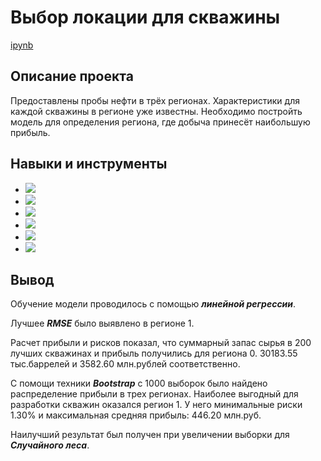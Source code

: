 # Выбор локации для скважины


[ipynb](https://github.com/Alexandra1624/08_choosing_the_location_for_the_well/blob/main/08_choosing_the_location_for_the_well.ipynb)

## Описание проекта

Предоставлены пробы нефти в трёх регионах. Характеристики для каждой скважины в регионе уже известны. Необходимо постройть модель для определения региона, где добыча принесёт наибольшую прибыль. 


## Навыки и инструменты

- ![](https://img.shields.io/badge/-Python-bgreen)
- ![](https://img.shields.io/badge/-Pandas-blue)
- ![](https://img.shields.io/badge/-Nympy-B8860B)
- ![](https://img.shields.io/badge/-Matplotlib-violet)
- ![](https://img.shields.io/badge/-Scikit--learn-808000)
- ![](https://img.shields.io/badge/-Bootstrap-712F26)

## Вывод

Обучение модели проводилось с помощью ***линейной регрессии***.

Лучшее ***RMSE*** было выявлено в регионе 1.

Расчет прибыли и рисков показал, что суммарный запас сырья в 200 лучших скважинах и прибыль получились для региона 0. 30183.55 тыс.баррелей и 3582.60 млн.рублей соответственно.

С помощи техники ***Bootstrap*** с 1000 выборок было найдено распределение прибыли в трех регионах. Наиболее выгодный для разработки скважин оказался регион 1. У него минимальные риски 1.30% и максимальная средняя прибыль: 446.20 млн.руб.

Наилучший результат был получен при увеличении выборки для ***Случайного леса***. 
